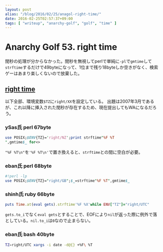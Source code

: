 ```yaml
---
layout: post
alias: "/blog/2016/02/25/anagol-right-time/"
date: 2016-02-25T02:57:37+09:00
tags: [ "writeup", "anarchy-golf", "golf", "time" ]
---
```


# Anarchy Golf 53. right time

閏秒の処理が分からなかった。閏秒を無視してperlで単純に`-pl`で`gmtime`して`strftime`するだけで49byteになって、1位まで残り18byteしか空きがなく、検索ゲーはあまり楽しくないので放棄した。

## [right time](http://golf.shinh.org/p.rb?right+time)

以下全部、環境変数`$TZ`に`right/XX`を設定している。
出題は2007年3月であるが、これ以降に挿入された閏秒が存在するため、現在提出してもWAになるだろう。

### ySas氏 perl 67byte

``` perl
use POSIX;$ENV{TZ}='right/NZ';print strftime"%F %T
",gmtime$_ for<>
```

`"%F %T\n"`を`'%F %T\n'`で置き換えると、`strftime`との間に空白が必要。

### eban氏 perl 68byte

``` perl
#!perl -lp
use POSIX;$ENV{TZ}="right/GB";$_=strftime"%F %T",gmtime$_
```

### shinh氏 ruby 66byte

``` ruby
puts Time.at(eval gets).strftime'%F %X'while ENV["TZ"]="right/UTC"
```

`gets.to_i`でなく`eval gets`とすることで、EOFにより`nil`が返った際に例外で落としている。`nil.to_i`は`0`なので止まらない。

### eban氏 bash 40byte

``` sh
TZ=right/UTC xargs -i date -d@{} +%F\ %T
```
